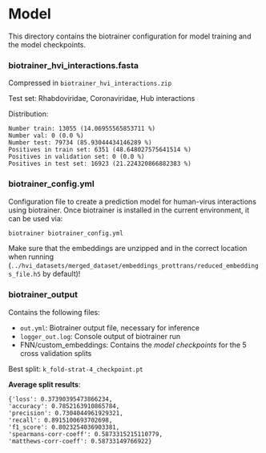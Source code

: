 # Model

This directory contains the biotrainer configuration for model training and the model checkpoints.

### biotrainer_hvi_interactions.fasta

Compressed in `biotrainer_hvi_interactions.zip`

Test set: Rhabdoviridae, Coronaviridae, Hub interactions

Distribution:
```
Number train: 13055 (14.06955565853711 %)
Number val: 0 (0.0 %)
Number test: 79734 (85.93044434146289 %)
Positives in train set: 6351 (48.648027575641514 %)
Positives in validation set: 0 (0.0 %)
Positives in test set: 16923 (21.224320866882383 %)
```

### biotrainer_config.yml

Configuration file to create a prediction model for human-virus interactions using
biotrainer.
Once biotrainer is installed in the current environment, it can be used via:
```bash
biotrainer biotrainer_config.yml
```

Make sure that the embeddings are unzipped and in the correct location when running
(`../hvi_datasets/merged_dataset/embeddings_prottrans/reduced_embeddings_file.h5` by default)!


### biotrainer_output

Contains the following files:
* `out.yml`: Biotrainer output file, necessary for inference
* `logger_out.log`: Console output of biotrainer run
* FNN/custom_embeddings: Contains the *model checkpoints* for the 5 cross validation splits

Best split: `k_fold-strat-4_checkpoint.pt`

**Average split results**:
```
{'loss': 0.37390395473866234, 
'accuracy': 0.7852163910865784, 
'precision': 0.7304044961929321, 
'recall': 0.8915100693702698, 
'f1_score': 0.8023254036903381, 
'spearmans-corr-coeff': 0.5873315215110779, 
'matthews-corr-coeff': 0.58733149766922}
```
